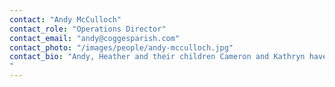 ```yaml
---
contact: "Andy McCulloch"
contact_role: "Operations Director"
contact_email: "andy@coggesparish.com"
contact_photo: "/images/people/andy-mcculloch.jpg"
contact_bio: "Andy, Heather and their children Cameron and Kathryn have attended Cogges since 2008. Andy worked at a drug/alcohol rehabilitation home in London for 8 years before moving to Witney to join Adventure Plus. He hopes to train for Ordained ministry in the Church of England and started as Ops Director in Oct 2015 as preparation for this. Andy loves sailing but being land-bound settles for golf.
"
---
```

